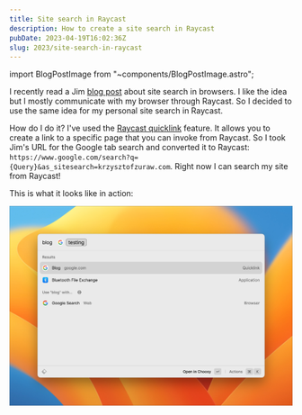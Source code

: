 ```yaml
---
title: Site search in Raycast
description: How to create a site search in Raycast
pubDate: 2023-04-19T16:02:36Z
slug: 2023/site-search-in-raycast
---
```


import BlogPostImage from "~components/BlogPostImage.astro";

I recently read a Jim [blog post](https://blog.jim-nielsen.com/2023/site-search-in-arc-browser/) about site search in browsers. I like the idea but I mostly communicate with my browser through Raycast. So I decided to use the same idea for my personal site search in Raycast.

How do I do it? I've used the [Raycast quicklink](https://www.raycast.com/extensions/quicklinks) feature. It allows you to create a link to a specific page that you can invoke from Raycast. So I took Jim's URL for the Google tab search and converted it to Raycast: `https://www.google.com/search?q={Query}&as_sitesearch=krzysztofzuraw.com`. Right now I can search my site from Raycast!

This is what it looks like in action:

![Quick link in Raycast](../../assets/2023-04-19-raycast.jpg)
